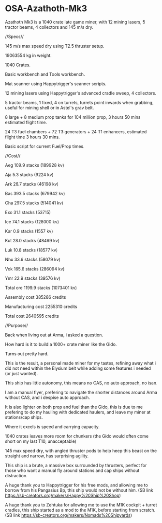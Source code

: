 # OSA-Azathoth-Mk3
Azathoth Mk3 is a 1040 crate late game miner, with 12 mining lasers, 5 tractor beams, 4 collectors and 145 m/s dry.


//Specs//


145 m/s max speed dry using T2.5 thruster setup.

19063554 kg in weight.

1040 Crates.

Basic workbench and Tools workbench.

Mat scanner using Happytrigger's scanner scripts.

12 mining lasers using Happytrigger's advanced cradle sweep, 4 collectors.

5 tractor beams, 1 fixed, 4 on turrets, turrets point inwards when grabbing, useful for mining shell or in Astel's grav belt.

8 large + 8 medium prop tanks for 104 million prop, 3 hours 50 mins estimated flight time.

24 T3 fuel chambers + 72 T3 generators + 24 T1 enhancers, estimated flight time 3 hours 30 mins.

Basic script for current Fuel/Prop times.

//Cost//


Aeg 109.9 stacks (189928 kv)

Aja 5.3 stacks (9224 kv)

Ark 26.7 stacks (46198 kv)

Bas 393.5 stacks (679942 kv)

Cha 297.5 stacks (514041 kv)

Exo 31.1 stacks (53715)

Ice 74.1 stacks (128000 kv)

Kar 0.9 stacks (1557 kv)

Kut 28.0 stacks (48469 kv)

Luk 10.8 stacks (18577 kv)

Nhu 33.6 stacks (58079 kv)

Vok 165.6 stacks (286094 kv)

Ymr 22.9 stacks (39576 kv)

Total ore 1199.9 stacks (1073401 kv)

Assembly cost 385286 credits

Manufacturing cost 2255310 credits

Total cost 2640595 credits

//Purpose//


Back when living out at Arma, i asked a question.

How hard is it to build a 1000+ crate miner like the Gido.

Turns out pretty hard.

This is the result, a personal made miner for my tastes, refining away what i did not need within the Elysium belt while adding some features i needed (or just wanted).

This ship has little autonomy, this means no CAS, no auto approach, no isan.

I am a manual flyer, prefering to navigate the shorter distances around Arma without CAS, and i despise auto approach.

It is also lighter on both prop and fuel than the Gido, this is due to me prefering to do my hauling with dedicated haulers, and leave my miner at stations/cap ships.

Where it excels is speed and carrying capacity.

1040 crates leaves more room for chunkers (the Gido would often come short on my last T10, unacceptable)

145 max speed dry, with angled thruster pods to help heep this beast on the straight and narrow, has surprising agility.

This ship is a brute, a massive box surrounded by thrusters, perfect for those who want a manual fly around stations and cap ships without distraction.


A huge thank you to Happytrigger for his free mods, and allowing me to borrow from his Pangasius Bp, this ship would not be without him.
(SB link https://sb-creators.org/makers/Happy%20Ship%20Shop)

A huge thank you to Zehtuka for allowing me to use the M1K cockpit + turret cradles, this ship started as a mod to the M1K, before starting from scratch.
(SB link https://sb-creators.org/makers/Nomads%20Shipyards)
